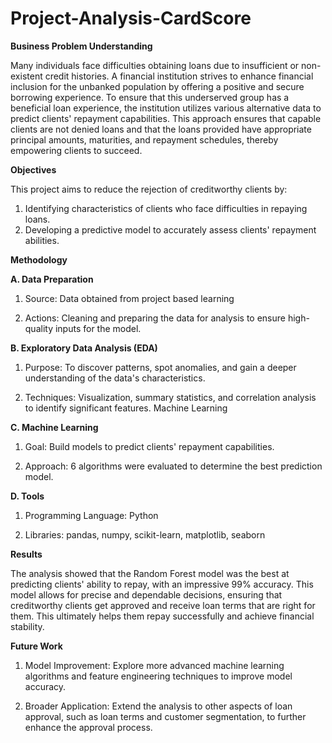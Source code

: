 # Project-Analysis-CardScore

**Business Problem Understanding**

Many individuals face difficulties obtaining loans due to insufficient or non-existent credit histories. A financial institution strives to enhance financial inclusion for the unbanked population by offering a positive and secure borrowing experience. To ensure that this underserved group has a beneficial loan experience, the institution utilizes various alternative data to predict clients' repayment capabilities. This approach ensures that capable clients are not denied loans and that the loans provided have appropriate principal amounts, maturities, and repayment schedules, thereby empowering clients to succeed.

**Objectives**

This project aims to reduce the rejection of creditworthy clients by:

1. Identifying characteristics of clients who face difficulties in repaying loans.
2. Developing a predictive model to accurately assess clients' repayment abilities.

**Methodology**

**A. Data Preparation**

1. Source: Data obtained from project based learning

2. Actions: Cleaning and preparing the data for analysis to ensure high-quality inputs for the model.

**B. Exploratory Data Analysis (EDA)**

1. Purpose: To discover patterns, spot anomalies, and gain a deeper understanding of the data's characteristics.

2. Techniques: Visualization, summary statistics, and correlation analysis to identify significant features.
Machine Learning

**C. Machine Learning**

1. Goal: Build models to predict clients' repayment capabilities.

2. Approach: 6 algorithms were evaluated to determine the best prediction model.

**D. Tools**

1. Programming Language: Python

2. Libraries: pandas, numpy, scikit-learn, matplotlib, seaborn

**Results**

The analysis showed that the Random Forest model was the best at predicting clients' ability to repay, with an impressive 99% accuracy. This model allows for precise and dependable decisions, ensuring that creditworthy clients get approved and receive loan terms that are right for them. This ultimately helps them repay successfully and achieve financial stability.

**Future Work**

1. Model Improvement: Explore more advanced machine learning algorithms and feature engineering techniques to improve model accuracy.

2. Broader Application: Extend the analysis to other aspects of loan approval, such as loan terms and customer segmentation, to further enhance the approval process.
